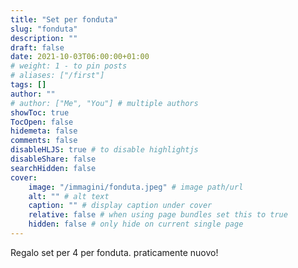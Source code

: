 ```yaml
---
title: "Set per fonduta"
slug: "fonduta"
description: ""
draft: false
date: 2021-10-03T06:00:00+01:00
# weight: 1 - to pin posts
# aliases: ["/first"]
tags: []
author: ""
# author: ["Me", "You"] # multiple authors
showToc: true
TocOpen: false
hidemeta: false
comments: false
disableHLJS: true # to disable highlightjs
disableShare: false
searchHidden: false
cover:
    image: "/immagini/fonduta.jpeg" # image path/url
    alt: "" # alt text
    caption: "" # display caption under cover
    relative: false # when using page bundles set this to true
    hidden: false # only hide on current single page
---
```



Regalo set per 4 per fonduta. praticamente nuovo!
